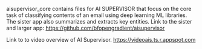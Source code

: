 aisupervisor_core contains files for AI SUPERVISOR that focus on the core task of classifying contents of an email using deep learning ML libraries. The sister app also summarizes and extracts key entities. Link to the sister and larger app: https://github.com/bfopengradient/aisupervisor


Link to to video overview of AI Supervisor.  https://videoais.ts.r.appspot.com

